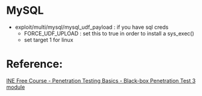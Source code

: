 # MySQL

- exploit/multi/mysql/mysql_udf_payload : if you have sql creds
	- FORCE_UDF_UPLOAD : set this to true in order to install a sys_exec()
	- set target 1 for linux

# Reference:

[INE Free Course -  Penetration Testing Basics  - Black-box Penetration Test 3 module](https://my.ine.com/CyberSecurity/courses/6f986ca5/penetration-testing-basics)